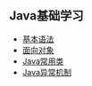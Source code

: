 ## Java基础学习
- [基本语法](https://github.com/ChenLiang-Vic/Personal-notes/blob/master/javaSE/doc/%E5%9F%BA%E6%9C%AC%E8%AF%AD%E6%B3%95.md)
- [面向对象](https://github.com/ChenLiang-Vic/Personal-notes/blob/master/javaSE/doc/%E9%9D%A2%E5%90%91%E5%AF%B9%E8%B1%A1.md)
- [Java常用类](https://github.com/ChenLiang-Vic/Personal-notes/blob/master/javaSE/doc/java%E5%B8%B8%E7%94%A8%E7%B1%BB.md)
- [Java异常机制]()